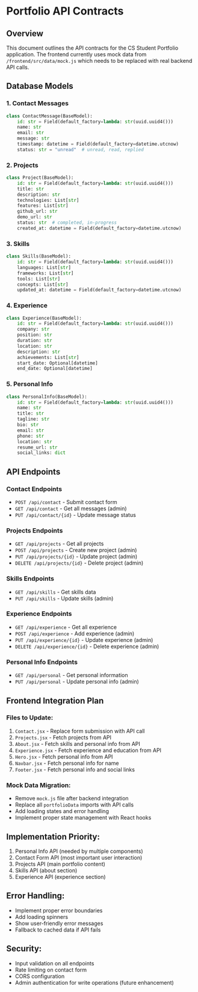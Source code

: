 # Portfolio API Contracts

## Overview
This document outlines the API contracts for the CS Student Portfolio application. The frontend currently uses mock data from `/frontend/src/data/mock.js` which needs to be replaced with real backend API calls.

## Database Models

### 1. Contact Messages
```python
class ContactMessage(BaseModel):
    id: str = Field(default_factory=lambda: str(uuid.uuid4()))
    name: str
    email: str
    message: str
    timestamp: datetime = Field(default_factory=datetime.utcnow)
    status: str = "unread"  # unread, read, replied
```

### 2. Projects
```python
class Project(BaseModel):
    id: str = Field(default_factory=lambda: str(uuid.uuid4()))
    title: str
    description: str
    technologies: List[str]
    features: List[str]
    github_url: str
    demo_url: str
    status: str  # completed, in-progress
    created_at: datetime = Field(default_factory=datetime.utcnow)
```

### 3. Skills
```python
class Skills(BaseModel):
    id: str = Field(default_factory=lambda: str(uuid.uuid4()))
    languages: List[str]
    frameworks: List[str]
    tools: List[str]
    concepts: List[str]
    updated_at: datetime = Field(default_factory=datetime.utcnow)
```

### 4. Experience
```python
class Experience(BaseModel):
    id: str = Field(default_factory=lambda: str(uuid.uuid4()))
    company: str
    position: str
    duration: str
    location: str
    description: str
    achievements: List[str]
    start_date: Optional[datetime]
    end_date: Optional[datetime]
```

### 5. Personal Info
```python
class PersonalInfo(BaseModel):
    id: str = Field(default_factory=lambda: str(uuid.uuid4()))
    name: str
    title: str
    tagline: str
    bio: str
    email: str
    phone: str
    location: str
    resume_url: str
    social_links: dict
```

## API Endpoints

### Contact Endpoints
- `POST /api/contact` - Submit contact form
- `GET /api/contact` - Get all messages (admin)
- `PUT /api/contact/{id}` - Update message status

### Projects Endpoints
- `GET /api/projects` - Get all projects
- `POST /api/projects` - Create new project (admin)
- `PUT /api/projects/{id}` - Update project (admin)
- `DELETE /api/projects/{id}` - Delete project (admin)

### Skills Endpoints
- `GET /api/skills` - Get skills data
- `PUT /api/skills` - Update skills (admin)

### Experience Endpoints
- `GET /api/experience` - Get all experience
- `POST /api/experience` - Add experience (admin)
- `PUT /api/experience/{id}` - Update experience (admin)
- `DELETE /api/experience/{id}` - Delete experience (admin)

### Personal Info Endpoints
- `GET /api/personal` - Get personal information
- `PUT /api/personal` - Update personal info (admin)

## Frontend Integration Plan

### Files to Update:
1. `Contact.jsx` - Replace form submission with API call
2. `Projects.jsx` - Fetch projects from API
3. `About.jsx` - Fetch skills and personal info from API
4. `Experience.jsx` - Fetch experience and education from API
5. `Hero.jsx` - Fetch personal info from API
6. `Navbar.jsx` - Fetch personal info for name
7. `Footer.jsx` - Fetch personal info and social links

### Mock Data Migration:
- Remove `mock.js` file after backend integration
- Replace all `portfolioData` imports with API calls
- Add loading states and error handling
- Implement proper state management with React hooks

## Implementation Priority:
1. Personal Info API (needed by multiple components)
2. Contact Form API (most important user interaction)
3. Projects API (main portfolio content)
4. Skills API (about section)
5. Experience API (experience section)

## Error Handling:
- Implement proper error boundaries
- Add loading spinners
- Show user-friendly error messages
- Fallback to cached data if API fails

## Security:
- Input validation on all endpoints
- Rate limiting on contact form
- CORS configuration
- Admin authentication for write operations (future enhancement)